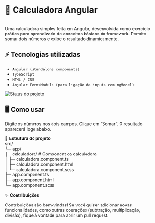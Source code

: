 <h1>🧮 Calculadora Angular</h1> <br>
Uma calculadora simples feita em Angular, desenvolvida como exercício prático para aprendizado de conceitos básicos da framework. Permite somar dois números e exibe o resultado dinamicamente.
 

## ⚡ Tecnologias utilizadas

- ``Angular (standalone components)``
- ``TypeScript``
- ``HTML / CSS``
- ``Angular FormsModule (para ligação de inputs com ngModel)``


![Status do projeto](https://img.shields.io/badge/Status-Finalizado-Red)



## 🖥️ Como usar

Digite os números nos dois campos.
Clique em “Somar”.
O resultado aparecerá logo abaixo.<br>

📂 <strong>Estrutura do projeto</strong> <br>
src/<br>
 └─ app/<br>
     ├─ calculadora/          # Component da calculadora<br>
     │   ├─ calculadora.component.ts<br>
     │   ├─ calculadora.component.html<br>
     │   └─ calculadora.component.scss<br>
     ├─ app.component.ts<br>
     ├─ app.component.html<br>
     └─ app.component.scss<br>
<br>
✨ <strong>Contribuições</strong>

Contribuições são bem-vindas! Se você quiser adicionar novas funcionalidades, como outras operações (subtração, multiplicação, divisão), fique à vontade para abrir um pull request.
